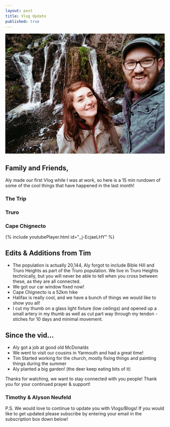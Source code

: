 ```yaml
---
layout: post
title: Vlog Update
published: true
---
```


![Victoria Park](/images/TA_VP.jpg)

## Family and Friends,
Aly made our first Vlog while I was at work, so here is a 15 min rundown of some of the cool things that have happened in the last month!

### The Trip
### Truro
### Cape Chignecto

{% include youtubePlayer.html id="_j-EcjaeLHY" %}

## Edits & Additions from Tim
 - The population is actually 20,144, Aly forgot to include Bible Hill and Truro Heights as part of the Truro population. We live in Truro Heights technically, but you will never be able to tell when you cross between these, as they are all connected.
 - We got our car window fixed now!
 - Cape Chignecto is a 52km hike
 - Halifax is really cool, and we have a bunch of things we would like to show you all!
 - I cut my thumb on a glass light fixture (low ceilings) and opened up a small artery in my thumb as well as cut part way through my tendon - stiches for 10 days and minimal movement.

## Since the vid...
 - Aly got a job at good old McDonalds
 - We went to visit our cousins in Yarmouth and had a great time!
 - Tim Started working for the church, mostly fixing things and painting things during the summer
 - Aly planted a big garden! (the deer keep eating bits of it)

Thanks for watching, we want to stay connected with you people!
Thank you for your continued prayer & support!

### Timothy & Alyson Neufeld

P.S. We would love to continue to update you with Vlogs/Blogs! If you would like to get updated please subscribe by entering your email in the subscription box down below!
